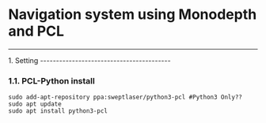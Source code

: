 Navigation system using Monodepth and PCL
=========================================

<hr/>
1. Setting
-----------------------------------------

### 1.1. PCL-Python install
	sudo add-apt-repository ppa:sweptlaser/python3-pcl #Python3 Only??
	sudo apt update
	sudo apt install python3-pcl


